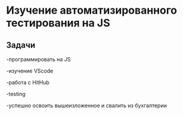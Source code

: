 # Изучение автоматизированного тестирования на JS

## Задачи

-программировать на JS

-изучение VScode

-работа с HitHub

-testing

-успешно освоить вышеизложенное и свалить из бухгалтерии